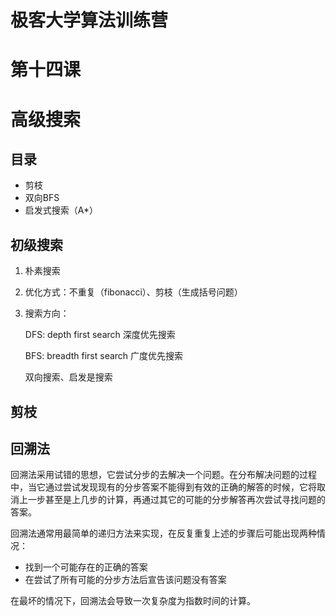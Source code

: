 # 极客大学算法训练营

# 第十四课

# 高级搜索

## 目录

* 剪枝
* 双向BFS
* 启发式搜索（A*）



## 初级搜索

1. 朴素搜索

2. 优化方式：不重复（fibonacci）、剪枝（生成括号问题）

3. 搜索方向：

   DFS: depth first search 深度优先搜索

   BFS: breadth first search 广度优先搜索

   双向搜索、启发是搜索



## 剪枝



## 回溯法

回溯法采用试错的思想，它尝试分步的去解决一个问题。在分布解决问题的过程中，当它通过尝试发现现有的分步答案不能得到有效的正确的解答的时候，它将取消上一步甚至是上几步的计算，再通过其它的可能的分步解答再次尝试寻找问题的答案。

回溯法通常用最简单的递归方法来实现，在反复重复上述的步骤后可能出现两种情况：

* 找到一个可能存在的正确的答案
* 在尝试了所有可能的分步方法后宣告该问题没有答案

在最坏的情况下，回溯法会导致一次复杂度为指数时间的计算。



